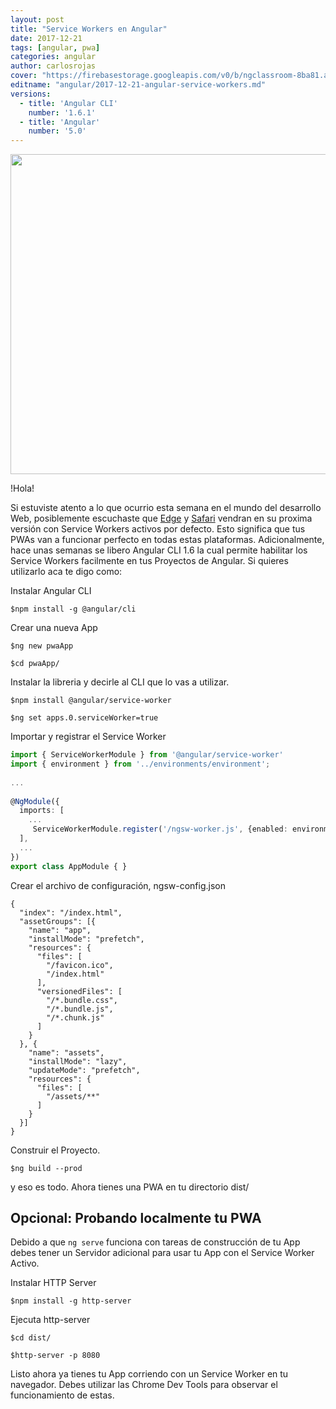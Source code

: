 ```yaml
---
layout: post
title: "Service Workers en Angular"
date: 2017-12-21
tags: [angular, pwa]
categories: angular
author: carlosrojas
cover: "https://firebasestorage.googleapis.com/v0/b/ngclassroom-8ba81.appspot.com/o/posts%2F2017-12-21-angular-service-workers%2FThe-Art-of-Building-Apps-with-Javascript..png?alt=media&token=2dba40ae-a56c-4e59-a2ac-61e44313c4da"
editname: "angular/2017-12-21-angular-service-workers.md"
versions:
  - title: 'Angular CLI'
    number: '1.6.1'
  - title: 'Angular'
    number: '5.0'
---
```


<img width="1024" height="512" class="responsive" src="https://firebasestorage.googleapis.com/v0/b/ngclassroom-8ba81.appspot.com/o/posts%2F2017-12-21-angular-service-workers%2FThe-Art-of-Building-Apps-with-Javascript..png?alt=media&token=2dba40ae-a56c-4e59-a2ac-61e44313c4da"> 

 

!Hola!

Si estuviste atento a lo que ocurrio esta semana en el mundo del desarrollo Web, posiblemente escuchaste que [Edge](https://blogs.windows.com/msedgedev/2017/12/19/service-workers-going-beyond-page/?utm_content=buffere64a2&utm_medium=social&utm_source=twitter.com&utm_campaign=buffer) y [Safari](https://webkit.org/blog/8042/release-notes-for-safari-technology-preview-46/?utm_content=buffer843ec&utm_medium=social&utm_source=twitter.com&utm_campaign=buffer) vendran en su proxima versión con Service Workers activos por defecto. Esto significa que tus PWAs van a funcionar perfecto en todas estas plataformas. Adicionalmente, hace unas semanas se libero Angular CLI 1.6 la cual permite habilitar los Service Workers facilmente en tus Proyectos de Angular. Si quieres utilizarlo aca te digo como:

Instalar Angular CLI

```
$npm install -g @angular/cli
```

Crear una nueva App

```
$ng new pwaApp
```

```
$cd pwaApp/
```

Instalar la libreria y decirle al CLI que lo vas a utilizar.

```
$npm install @angular/service-worker
```

```
$ng set apps.0.serviceWorker=true
```

Importar y registrar el Service Worker

```ts
import { ServiceWorkerModule } from '@angular/service-worker'
import { environment } from '../environments/environment';
 
...
 
@NgModule({
  imports: [
    ...
     ServiceWorkerModule.register('/ngsw-worker.js', {enabled: environment.production})
  ],
  ...
})
export class AppModule { }
```

Crear el archivo de configuración, ngsw-config.json

```
{
  "index": "/index.html",
  "assetGroups": [{
    "name": "app",
    "installMode": "prefetch",
    "resources": {
      "files": [
        "/favicon.ico",
        "/index.html"
      ],
      "versionedFiles": [
        "/*.bundle.css",
        "/*.bundle.js",
        "/*.chunk.js"
      ]
    }
  }, {
    "name": "assets",
    "installMode": "lazy",
    "updateMode": "prefetch",
    "resources": {
      "files": [
        "/assets/**"
      ]
    }
  }]
}
```

Construir el Proyecto.

```
$ng build --prod
```

y eso es todo. Ahora tienes una PWA en tu directorio dist/

## Opcional: Probando localmente tu PWA

Debido a que ```ng serve``` funciona con tareas de construcción de tu App debes tener un Servidor adicional para usar tu App con el Service Worker Activo.

Instalar HTTP Server

```
$npm install -g http-server
```

Ejecuta http-server

```
$cd dist/
```

```
$http-server -p 8080
```

Listo ahora ya tienes tu App corriendo con un Service Worker en tu navegador. Debes utilizar las Chrome Dev Tools para observar el funcionamiento de estas.